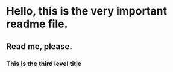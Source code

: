 # Hello, this is the very important readme file.
## Read me, please.
### This is the third level title